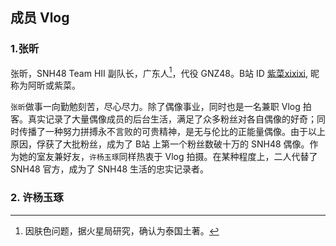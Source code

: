 ## 成员 Vlog

### 1.张昕


   张昕，SNH48 Team HII 副队长，广东人[^注1]，代役 GNZ48。B站 ID [紫菜xixixi](https://space.bilibili.com/13895395?from=search&seid=15901372326859262380), 昵称为阿昕或紫菜。
   
   `张昕`做事一向勤勉刻苦，尽心尽力。除了偶像事业，同时也是一名兼职 Vlog 拍客。真实记录了大量偶像成员的后台生活，满足了众多粉丝对各自偶像的好奇；同时传播了一种努力拼搏永不言败的可贵精神，是无与伦比的正能量偶像。由于以上原因，俘获了大批粉丝，成为了 B站 上第一个粉丝数破十万的 SNH48 偶像。作为她的室友兼好友，`许杨玉琢`同样热衷于 Vlog 拍摄。在某种程度上，二人代替了 SNH48 官方，成为了 SNH48 生活的忠实记录者。
   
  
  
  
  
  
  

### 2. 许杨玉琢



[^注1]: 因肤色问题，据火星局研究，确认为泰国土著。
    
